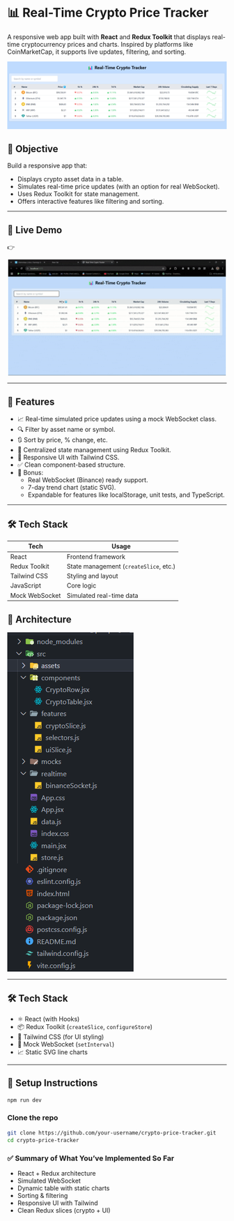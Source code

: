 # 📊 Real-Time Crypto Price Tracker

A responsive web app built with **React** and **Redux Toolkit** that displays real-time cryptocurrency prices and charts. Inspired by platforms like CoinMarketCap, it supports live updates, filtering, and sorting.

![Banner](./preview.png)

## 🎯 Objective

Build a responsive app that:
- Displays crypto asset data in a table.
- Simulates real-time price updates (with an option for real WebSocket).
- Uses Redux Toolkit for state management.
- Offers interactive features like filtering and sorting.

---

## 🚀 Live Demo

👉 <p align="center">
  <img src="./demo.gif" alt="Demo Preview" width="500"/>
</p>


---

## 🧪 Features

- 📈 Real-time simulated price updates using a mock WebSocket class.
- 🔍 Filter by asset name or symbol.
- 🔃 Sort by price, % change, etc.
- 🧠 Centralized state management using Redux Toolkit.
- 📱 Responsive UI with Tailwind CSS.
- ✅ Clean component-based structure.
- 🌟 Bonus:
  - Real WebSocket (Binance) ready support.
  - 7-day trend chart (static SVG).
  - Expandable for features like localStorage, unit tests, and TypeScript.

---

## 🛠 Tech Stack

| Tech             | Usage                                  |
|------------------|-----------------------------------------|
| React            | Frontend framework                     |
| Redux Toolkit    | State management (`createSlice`, etc.) |
| Tailwind CSS     | Styling and layout                     |
| JavaScript       | Core logic                             |
| Mock WebSocket   | Simulated real-time data               |


## 🧠 Architecture
![Folder Structure](./image.png)

---

## 🛠 Tech Stack

- ⚛️ React (with Hooks)
- 📦 Redux Toolkit (`createSlice`, `configureStore`)
- 💨 Tailwind CSS (for UI styling)
- 🔁 Mock WebSocket (`setInterval`)
- 📈 Static SVG line charts

---

## 🧰 Setup Instructions
```
npm run dev
```

###  Clone the repo

```bash
git clone https://github.com/your-username/crypto-price-tracker.git
cd crypto-price-tracker
```

### ✅ Summary of What You’ve Implemented So Far

- React + Redux architecture
- Simulated WebSocket
- Dynamic table with static charts
- Sorting & filtering
- Responsive UI with Tailwind
- Clean Redux slices (crypto + UI)
